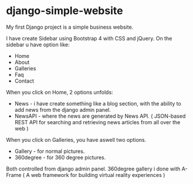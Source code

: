 # django-simple-website

My first Django project is a simple business website.

I have create Sidebar using Bootstrap 4 with CSS and jQuery.
On the sidebar u have option like:

- Home
- About
- Galleries
- Faq
- Contact

When you click on Home, 2 options unfolds:

- News - i have create something like a blog section, with the ability to add news from the django admin panel.
- NewsAPI - where the news are generated by News API. ( JSON-based REST API for searching and retrieving news articles from all over the web )

When you click on Galleries, you have aswell two options.

- Gallery - for normal pictures.
- 360degree - for 360 degree pictures. 

Both controlled from django admin panel. 360degree gallery i done with A-Frame ( A web framework for building virtual reality experiences )
